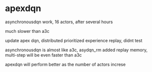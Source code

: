 # apexdqn
asynchronousdqn work, 16 actors, after several hours

much slower than a3c

update apex dqn, distributed prioritized experience replay, didnt test

asynchronousdqn is almost like a3c, asydqn_rm added replay memory, multi-step will be even faster than a3c

apexdqn will perform better as the number of actors increse
